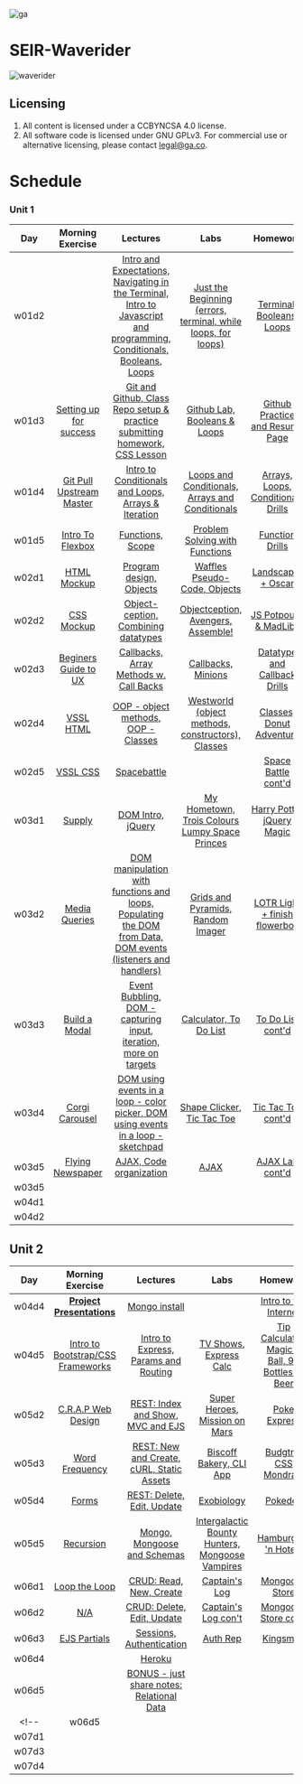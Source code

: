 ![ga](ga_cog.png) <br>

# SEIR-Waverider

![waverider](https://res.cloudinary.com/teepublic/image/private/s--UI0J4c-9--/t_Resized%20Artwork/c_fit,g_north_west,h_1054,w_1054/co_ffffff,e_outline:53/co_ffffff,e_outline:inner_fill:53/co_bbbbbb,e_outline:3:1000/c_mpad,g_center,h_1260,w_1260/b_rgb:eeeeee/c_limit,f_jpg,h_630,q_90,w_630/v1542233390/production/designs/3504528_0.jpg)

## Licensing

1. All content is licensed under a CC­BY­NC­SA 4.0 license.
1. All software code is licensed under GNU GPLv3. For commercial use or alternative licensing, please contact legal@ga.co.

# Schedule

### Unit 1
| Day | Morning Exercise | Lectures | Labs | Homework |
|:---:|:-----------:|:-------:|:-----------:|:-----------:|
| w01d2 |[](./unit_1/w01d02/morning_exercise)| [Intro and Expectations, Navigating in the Terminal, Intro to Javascript and programming, Conditionals, Booleans, Loops](./unit_1/w01d02/instructor_notes)| [Just the Beginning (errors, terminal, while loops, for loops)](./unit_1/w01d02/student_labs)|[Terminal, Booleans, Loops](./unit_1/w01d02/homework)|
| w01d3 |[Setting up for success](./unit_1/w01d03/morning_exercise)| [Git and Github, Class Repo setup & practice submitting homework, CSS Lesson](./unit_1/w01d03/instructor_notes)| [Github Lab, Booleans & Loops](./unit_1/w01d03/student_labs)|[Github Practice and Resume Page](./unit_1/w01d03/homework)|
| w01d4 |[Git Pull Upstream Master](./unit_1/w01d04/morning_exercise)| [Intro to Conditionals and Loops, Arrays & Iteration](./unit_1/w01d04/instructor_notes)| [Loops and Conditionals, Arrays and Conditionals](./unit_1/w01d04/student_labs)|[Arrays, Loops, Conditionals Drills](./unit_1/w01d04/homework)|
| w01d5 |[Intro To Flexbox](./unit_1/w01d05/morning_exercise)| [Functions, Scope](./unit_1/w01d05/instructor_notes)| [Problem Solving with Functions](./unit_1/w01d05/student_labs)|[Function Drills](./unit_1/w01d05/homework)|
| w02d1 |[HTML Mockup](./unit_1/w02d01/morning_exercise)| [Program design, Objects](./unit_1/w02d01/instructor_notes)| [Waffles Pseudo-Code, Objects](./unit_1/w02d01/student_labs)|[Landscaper + Oscar](./unit_1/w01d05/homework)|
| w02d2 |[CSS Mockup](./unit_1/w02d02/morning_exercise)| [Object-ception, Combining datatypes](./unit_1/w02d02/instructor_notes)| [Objectception, Avengers, Assemble!](./unit_1/w02d02/student_labs)|[JS Potpourri & MadLibs](./unit_1/w02d02/homework)|
| w02d3 |[Beginers Guide to UX](./unit_1/w02d03/morning_exercise)| [Callbacks, Array Methods w. Call Backs](./unit_1/w02d03/instructor_notes)| [Callbacks, Minions](./unit_1/w02d03/student_labs)|[Datatype and Callback Drills](./unit_1/w02d03/homework)|
| w02d4 |[VSSL HTML](./unit_1/w02d04/morning_exercise)| [OOP - object methods, OOP - Classes](./unit_1/w02d04/instructor_notes)| [Westworld (object methods, constructors), Classes](./unit_1/w02d04/student_labs)|[Classes, Donut Adventure](./unit_1/w02d04/homework)|
| w02d5 |[VSSL CSS](./unit_1/w02d05/morning_exercise)| [Spacebattle](./unit_1/w02d05/instructor_notes)| [](./unit_1/w02d05/student_labs)|[Space Battle cont'd](./unit_1/w02d05/homework)|
| w03d1 |[Supply](./unit_1/w03d01/morning_exercise)| [DOM Intro, jQuery](./unit_1/w03d01/instructor_notes)| [My Hometown, Trois Colours Lumpy Space Princes](./unit_1/w03d01/student_labs)|[Harry Potter jQuery Magic](./unit_1/w03d01/homework)|
| w03d2 |[Media Queries](./unit_1/w03d02/morning_exercise)| [DOM manipulation with functions and loops, Populating the DOM from Data, DOM events (listeners and handlers)](./unit_1/w03d02/instructor_notes)| [Grids and Pyramids, Random Imager](./unit_1/w03d02/student_labs)|[LOTR Light + finish flowerbox](./unit_1/w03d02/homework)|
| w03d3 |[Build a Modal](./unit_1/w03d03/morning_exercise)| [Event Bubbling, DOM - capturing input, iteration, more on targets](./unit_1/w03d03/instructor_notes)| [Calculator, To Do List](./unit_1/w03d03/student_labs)|[To Do List cont'd](./unit_1/w03d03/homework)|
| w03d4 |[Corgi Carousel](./unit_1/w03d04/morning_exercise)| [DOM using events in a loop - color picker, DOM using events in a loop - sketchpad](./unit_1/w03d04/instructor_notes)| [Shape Clicker, Tic Tac Toe](./unit_1/w03d04/student_labs)|[Tic Tac Toe cont'd](./unit_1/w03d04/homework)|
| w03d5 |[Flying Newspaper](./unit_1/w03d05/morning_exercise)| [AJAX, Code organization](./unit_1/w03d05/instructor_notes)| [AJAX](./unit_1/w03d05/student_labs)|[AJAX Lab cont'd](./unit_1/w03d05/homework)|
| w03d5 |[](./unit_1/w03d05/morning_exercise)| [](./unit_1/w03d05/instructor_notes)| [](./unit_1/w03d05/student_labs)|[](./unit_1/w03d05/homework)|
| w04d1 |[](./unit_1/w04d01/morning_exercise)| [](./unit_1/w04d01/instructor_notes)| [](./unit_1/w04d01/student_labs)|[](./unit_1/w04d01/homework)|
| w04d2 |[](./unit_1/w04d02/morning_exercise)| [](./unit_1/w04d02/instructor_notes)| [](./unit_1/w04d02/student_labs)|[](./unit_1/w04d02/homework)|






<!--   +   -->
## Unit 2
| Day | Morning Exercise | Lectures | Labs | Homework |
|:---:|:-----------:|:-------:|:-----------:|:-----------:|
| w04d4 |[**Project Presentations**](./unit_2/w04d04/morning_exercise)| [Mongo install](./unit_2/w04d04/instructor_notes)| [](./unit_2/w04d04/student_labs)|[Intro to the Internet](./unit_2/w04d04/homework)|
| w04d5 |[Intro to Bootstrap/CSS Frameworks](./unit_2/w04d05/morning_exercise)| [Intro to Express, Params and Routing](./unit_2/w04d05/instructor_notes)| [TV Shows, Express Calc](./unit_2/w04d05/student_labs)|[Tip Calculator, Magic 8 Ball, 99 Bottles of Beer](./unit_2/w04d05/homework)|
| w05d2 |[C.R.A.P Web Design](./unit_2/w05d02/morning_exercise)| [REST: Index and Show, MVC and EJS](./unit_2/w05d02/instructor_notes)| [Super Heroes, Mission on Mars](./unit_2/w05d02/student_labs)|[Poke Express](./unit_2/w05d02/homework)|
| w05d3 |[Word Frequency](./unit_2/w05d03/morning_exercise)| [REST: New and Create, cURL, Static Assets](./unit_2/w05d03/instructor_notes)| [Biscoff Bakery, CLI App](./unit_2/w05d03/student_labs)|[Budgtr + CSS Mondrain](./unit_2/w05d03/homework)|
| w05d4|[Forms](./unit_2/w05d04/morning_exercise)| [REST: Delete, Edit, Update](./unit_2/w05d04/instructor_notes)| [Exobiology](./unit_2/w05d04/student_labs)|[Pokedex](./unit_2/w05d04/homework)|
| w05d5 |[Recursion](./unit_2/w05d05/morning_exercise)| [Mongo, Mongoose and Schemas](./unit_2/w05d05/instructor_notes)| [Intergalactic Bounty Hunters, Mongoose Vampires](./unit_2/w05d05/student_labs)|[Hamburgers 'n Hotels](./unit_2/w05d05/homework)|
| w06d1 |[Loop the Loop](./unit_2/w06d01/morning_exercise)| [CRUD: Read, New, Create](./unit_2/w06d01/instructor_notes)| [Captain's Log](./unit_2/w06d01/student_labs)|[Mongoose Store](./unit_2/w06d01/homework)|
| w06d2 |[N/A](./unit_2/w06d02/morning_exercise)| [CRUD: Delete, Edit, Update](./unit_2/w06d02/instructor_notes)| [Captain's Log con't](./unit_2/w06d02/student_labs)|[Mongoose Store con't](./unit_2/w06d02/homework)|
| w06d3 |[EJS Partials](./unit_2/w06d03/morning_exercise)| [Sessions, Authentication](./unit_2/w06d03/instructor_notes)| [Auth Rep](./unit_2/w06d03/student_labs)|[Kingsmen](./unit_2/w06d03/homework)|
| w06d4 |[](./unit_2/w06d04/morning_exercise)| [Heroku](./unit_2/w06d04/instructor_notes)| [](./unit_2/w06d04/student_labs)|[](./unit_2/w06d04/homework)|
| w06d5 |[](./unit_2/w06d05/morning_exercise)| [BONUS - just share notes: Relational Data](./unit_2/w06d05/instructor_notes)| [](./w06d05/student_labs)|[](./w06d05/homework)|
<!--| w06d5 |[](./w06d05/morning_exercise)| [](./w06d05/instructor_notes)| [](./w06d05/student_labs)|[](./w06d05/homework)|
| w07d1 |[](./w07d01/morning_exercise)| [](./w07d01/instructor_notes)| [](./w07d01/student_labs)|[](./w07d01/homework)|
| w07d3 |[](./w07d03/morning_exercise)| [](./w07d03/instructor_notes)| [](./w07d03/student_labs)|[](./w07d03/homework)|
| w07d4 |[](./w07d04/morning_exercise)| [](./w07d04/instructor_notes)| [](./w07d04/student_labs)|[](./w07d04/homework)|

<!--### Unit 3-->
<!--| Day | Morning Exercise | Lectures | Labs | Homework |-->
<!--|:---:|:-----------:|:-------:|:-----------:|:-----------:|-->
<!--| w07d3 |[Intro to Big-O](./unit_3/w07d03/morning_exercise)| [Intro to Angular, AJAX to 3rd Party](./unit_3/w07d03/instructor_notes)| [New Data Representation](./unit_3/w07d03/student_labs)|[Angular Basics (Fast Lane & jService)](./unit_3/w07d03/homework)|-->
<!--| w07d4 |[Recursion](./unit_3/w07d04/morning_exercise)| [Build an Express API, Consuming an Express API with Angular (Create)](./unit_3/w07d04/instructor_notes)| [Animal Shelter pt.1](./unit_3/w07d04/student_labs)|[Bookmark'd](./unit_3/w07d04/homework)|-->
<!--| w07d5 |[Happy Fun Ball (Git Branching/Merging)](./unit_3/w07d05/morning_exercise)| [Consuming an Express API with Angular (Read, Edit, Delete)](./unit_3/w07d05/instructor_notes)| [Animal Shelter pt.2](./unit_3/w07d05/student_labs)|[Bookmark'd & HFB](./unit_3/w07d05/homework)|-->
<!--| w08d1 |[Paired Programming](./unit_3/w08d01/morning_exercise)| [Full CRUD Build](./unit_3/w08d01/instructor_notes)| [Holiday's App](./unit_3/w08d01/student_labs)|[Coder's Choice](./unit_3/w08d01/homework)|-->
<!--| w08d2 |[Project Management](./unit_3/w08d02/morning_exercise)| [MEAN Stack Auth](./unit_3/w08d02/instructor_notes)| [Animal Shelter Con't](./unit_3/w08d02/student_labs)|[Secured Bookmarks](./unit_3/w08d02/homework)|-->
<!--| w08d3 |[Regular Expression](./unit_3/w08d03/morning_exercise)| [Advanced Angular](./unit_3/w08d03/instructor_notes)| [](./unit_3/w08d03/student_labs)|[](./unit_3/w08d03/homework)|-->
<!--| w09d3 |[](./unit_3/w09d03/morning_exercise)| [Setup for PHP / Postgres](./unit_3/w09d03/instructor_notes)| [](./unit_3/w09d03/student_labs)|[PHP Tutorials](./unit_3/w09d03/homework)|-->
<!---->
<!---->
<!--### Unit 4 -->
<!--| Day | Morning Exercise | Lectures | Labs | Homework |-->
<!--|:---:|:-----------:|:-------:|:-----------:|:-----------:|-->
<!--| w10d1 |[SASS](./unit_4/w10d01/morning_exercise)| [Intro to PHP](./unit_4/w10d01/instructor_notes)| [JS/PHP - Look at the Differences](./unit_4/w10d01/student_labs)|[PHP Basics](./unit_4/w10d01/homework)|-->
<!--| w10d2 |[CSS Grid](./unit_4/w10d02/morning_exercise)| [](./unit_4/w10d02/instructor_notes)| [Landscaper](./unit_4/w10d02/student_labs)|[Landscaper Cont.](./unit_4/w10d02/homework)|-->
<!--| w10d3 |[Practice CSS Grid](./unit_4/w10d03/morning_exercise)| [SQL Basics](./unit_4/w10d03/instructor_notes)| [Computers and Televisions, Airports and Airplanes](./unit_4/w10d03/student_labs)|[Carmen, NFL](./unit_4/w10d03/homework)|-->
<!--| w10d4 |[Luhn Algorithm](./unit_4/w10d04/morning_exercise)| [Full CRUD on People](./unit_4/w10d04/instructor_notes)| [Full CRUD on Locations, Sunship.io](./unit_4/w10d04/student_labs)|[Locations](./unit_4/w10d04/homework)|-->
<!--| w10d5 |[SQL Zoo](./unit_4/w10d05/morning_exercise)| [Nested Models](./unit_4/w10d05/instructor_notes)| [Hello, Stock Prices Database](./unit_4/w10d05/student_labs)|[Regifter](./unit_4/w10d05/homework)|-->
<!--| w11d1 |[Recursion Exercise](./unit_4/w11d01/morning_exercise)| [](./unit_4/w11d01/instructor_notes)| [Art Museum](./unit_4/w11d01/student_labs)|[Art Museum Cont.](./unit_4/w11d01/homework)|-->
<!--| w11d2 |[ES Next](./unit_4/w11d02/morning_exercise)| [React Basics (Components, CSS, State)](./unit_4/w11d02/instructor_notes)| [React Static Dashboard, Korilla Receipts](./unit_4/w11d02/student_labs)|[React Groceries](./unit_4/w11d02/homework)|-->
<!--| w11d3 |[Inerstion/Merge](./unit_4/w11d03/morning_exercise)| [Create React App, Props](./unit_4/w11d03/instructor_notes)| [Audubon Society Contest, Dr. Who's Police Box](./unit_4/w11d03/student_labs)|[Labs Cont.](./unit_4/w11d03/homework)|-->
<!--| w11d4 |[100 Goblins](./unit_4/w11d04/morning_exercise)| [Prop/State Management/Lifting State Up](./unit_4/w11d04/instructor_notes)| [Ollivanders, React Taco](./unit_4/w11d04/student_labs)|[jService React Style](./unit_4/w11d04/homework)|-->
<!--| w11d5 |[](./unit_4/w11d05/morning_exercise)| [Intergrate React w/ PHP](./unit_4/w11d05/instructor_notes)| [](./unit_4/w11d05/student_labs)|[](./unit_4/w11d05/homework)|-->
